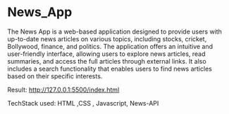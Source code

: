 # News_App
The News App is a web-based application designed to provide users with up-to-date news articles on various topics, including stocks, cricket, Bollywood, finance, and politics. The application offers an intuitive and user-friendly interface, allowing users to explore news articles, read summaries, and access the full articles through external links. It also includes a search functionality that enables users to find news articles based on their specific interests.

Result:
http://127.0.0.1:5500/index.html

TechStack used:
HTML ,CSS , Javascript, News-API

